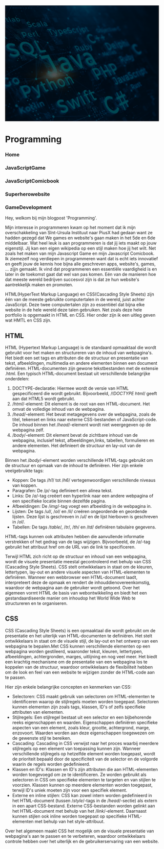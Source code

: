 ![Topicfoto](../CSS%20docs/Fotos/Programming%20foto%201.png)

# Programming

### Home
### JavaScriptGame
### JavaScriptComicbook
### Superherowebsite
### GameDevelopment

Hey, welkom bij mijn blogpost 'Programming'.

Mijn interesse in programmeren kwam op het moment dat ik mijn overschakkeling van SInt-Ursula Instituut naar PiusX had gedaan want ze hadden gezegd dat We games en website's gaan maken in het 5de en 6de middelbaar. Wat heel leuk is aan programmeren is dat jij iets maakt op jouw eigenstijl. Jij kan een eigen wikipedia op een stijl maken hoe jij het wilt. Net zoals het maken van mijn Javascript Game en mijn Javascript Comicbook. Ik ziemezelf nog verdiepen in programmeren want dat is echt iets innovatief en geeft jouw de kennis hoe bijna alle geschreven apps, website's, games, ... zijjn gemaakt. Ik vind dat programmeren een essentiële vaardigheid is en later in de toekomst gaat dat wel van pas komen. Eén van de manieren hoe dat meeste wereld bedrijven succesvol zijn is dat ze hun website's aantrekkelijk maken en promoten.

HTML(HyperText Markup Language) en CSS(Cascading Style Sheets) zijn één van de meeste gebruikte computertalen in de wereld, juist achter JavaScript. Deze twee computertalen zijn zo essentiëel dat bijna elke website in de hele wereld deze talen gebruiken. Net zoals deze hele portfolio is opgemaakt in HTML en CSS. Hier onder zijn ik een uitleg geven wat HMTL en CSS zijn.

## HTML

HTML (Hypertext Markup Language) is de standaard opmaaktaal die wordt gebruikt voor het maken en structureren van de inhoud van webpagina's. Het biedt een set tags en attributen die de structuur en presentatie van tekst, afbeeldingen, multimedia en andere elementen binnen een document definiëren. HTML-documenten zijn gewone tekstbestanden met de extensie .html. Een typisch HTML-document bestaat uit verschillende belangrijke onderdelen:

1. DOCTYPE-declaratie: Hiermee wordt de versie van HTML gespecificeerd die wordt gebruikt. Bijvoorbeeld, /_!DOCTYPE html_/ geeft aan dat HTML5 wordt gebruikt.
2. /_html_/-element: Dit element is de root van een HTML-document. Het omvat de volledige inhoud van de webpagina.
3. /_head_/-element: Het bevat metagegevens over de webpagina, zoals de titel, tekenset en links naar externe CSS-bestanden of JavaScript-code. De inhoud binnen het /_head_/-element wordt niet weergegeven op de webpagina zelf.
4. /_body_/-element: Dit element bevat de zichtbare inhoud van de webpagina, inclusief tekst, afbeeldingen,links, tabellen, formulieren en andere elementen. Het definieert de structuur en lay-out van de webpagina.

Binnen het /_body_/-element worden verschillende HTML-tags gebruikt om de structuur en opmaak van de inhoud te definiëren. Hier zijn enkele veelgebruikte tags:

- Koppen: De tags /_h1_/ tot /_h6_/ vertegenwoordigen verschillende niveaus van koppen.
- Paragrafen: De /_p_/-tag definieert een alinea tekst.
- Links: De /_a_/-tag creëert een hyperlink naar een andere webpagina of een specifieke locatie binnen dezelfde pagina.
- Afbeeldingen: De /_img_/-tag voegt een afbeelding in de webpagina in.
- Lijsten: De tags /_ul_/, /_ol_/ en /_li_/ creëren ongeordende en geordende lijsten. Deze lijst is geschreven in /_ul_/ en de lijst hierboven is geschreven in /_ol_/.
- Tabellen: De tags /_table_/, /_tr_/, /_th_/ en /_td_/ definiëren tabulaire gegevens.

HTML-tags kunnen ook attributen hebben die aanvullende informatie verstrekken of het gedrag van de tags wijzigen. Bijvoorbeeld, de /_a_/-tag gebruikt het attribuut href om de URL van de link te specificeren.

Terwijl HTML zich richt op de structuur en inhoud van een webpagina, wordt de visuele presentatie meestal gecontroleerd met behulp van CSS (Cascading Style Sheets). CSS stelt ontwikkelaars in staat om de kleuren, lettertypen, lay-out en andere visuele aspecten van HTML-elementen te definiëren. Wanneer een webbrowser een HTML-document laadt, interpreteert deze de opmaak en rendert de inhouddienovereenkomstig, waardoor de webpagina aan de gebruiker wordt getoond. Over het algemeen vormt HTML de basis van webontwikkeling en biedt het een gestandaardiseerde manier om inhoudop het World Wide Web te structureren en te organiseren.

## CSS

CSS (Cascading Style Sheets) is een opmaaktaal die wordt gebruikt om de presentatie en het uiterlijk van HTML-documenten te definiëren. Het stelt ontwikkelaars in staat om de visuele stijl, de lay-out en het ontwerp van een webpagina te bepalen.Met CSS kunnen verschillende elementen op een webpagina worden gestileerd, waaronder tekst, kleuren, lettertypen, afbeeldingen, achtergronden, marges, uitlijning en nog veel meer. Het biedt een krachtig mechanisme om de presentatie van een webpagina los te koppelen van de structuur, waardoor ontwikkelaars de flexibiliteit hebben om de look en feel van een website te wijzigen zonder de HTML-code aan te passen.

Hier zijn enkele belangrijke concepten en kenmerken van CSS:
- Selectoren: CSS maakt gebruik van selectoren om HTML-elementen te identificeren waarop de stijlregels moeten worden toegepast. Selectoren kunnen elementen zijn zoals tags, klassen, ID's of zelfs specifieke attributen van elementen.
- Stijlregels: Een stijlregel bestaat uit een selector en een bijbehorende reeks eigenschappen en waarden. Eigenschappen definiëren specifieke aspecten van een element, zoals kleur, grootte, achtergrond, marge, enzovoort. Waarden worden aan deze eigenschappen toegewezen om de gewenste stijl te bereiken.
- Cascading: Cascading in CSS verwijst naar het proces waarbij meerdere stijlregels op een element van toepassing kunnen zijn. Wanneer verschillende stijlregels op hetzelfde element worden toegepast, wordt de prioriteit bepaald door de specificiteit van de selector en de volgorde waarin de regels worden gedefinieerd.
- Klassen en ID's: Klassen en ID's zijn attributen die aan HTML-elementen worden toegevoegd om ze te identificeren. Ze worden gebruikt als selectoren in CSS om specifieke elementen te targeten en van stijlen te voorzien. Klassen kunnen op meerdere elementen worden toegepast, terwijl ID's uniek moeten zijn voor een specifiek element.
- Externe en inline stijlen: CSS kan zowel intern worden gedefinieerd in het HTML-document (tussen /_style_/-tags in de /_head_/-sectie) als extern in een apart CSS-bestand. Externe CSS-bestanden worden gelinkt aan het HTML-document met behulp van het /_link_/-element. Daarnaast kunnen stijlen ook inline worden toegepast op specifieke HTML-elementen met behulp van het style-attribuut.

Over het algemeen maakt CSS het mogelijk om de visuele presentatie van webpagina's aan te passen en te verbeteren, waardoor ontwikkelaars controle hebben over het uiterlijk en de gebruikerservaring van een website.